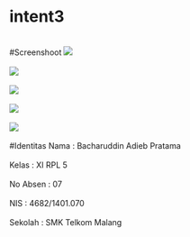 # intent3
<br>
#Screenshoot
<img src="https://cloud.githubusercontent.com/assets/22101214/19221708/ac36d4e6-8e72-11e6-8986-34012fa7c810.PNG"><br><br>
<img src="https://cloud.githubusercontent.com/assets/22101214/19221703/abc2c86c-8e72-11e6-9b9c-c52ef083c9be.PNG"><br><br>
<img src="https://cloud.githubusercontent.com/assets/22101214/19221705/ac123258-8e72-11e6-81f4-f0d6f544f7a1.PNG"><br><br>
<img src="https://cloud.githubusercontent.com/assets/22101214/19221704/ac063926-8e72-11e6-97eb-fdf9925f066c.PNG"><br><br>
<img src="https://cloud.githubusercontent.com/assets/22101214/19221707/ac338e8a-8e72-11e6-8ea9-f2a06fc5ccd1.PNG"><br><br>
#Identitas
Nama  : Bacharuddin Adieb Pratama<br><br>
Kelas : XI RPL 5<br><br>
No Absen : 07<br><br>
NIS : 4682/1401.070<br><br>
Sekolah : SMK Telkom Malang<br><br>
